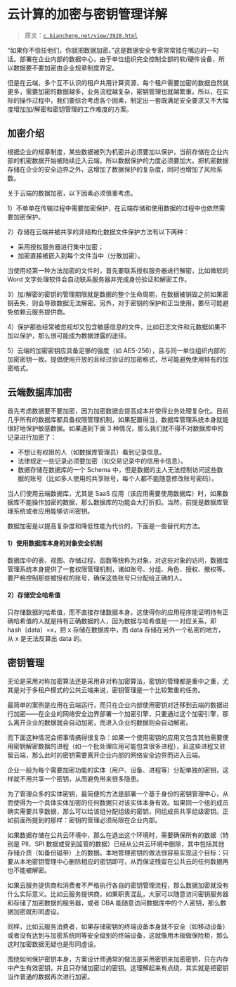 # 云计算的加密与密钥管理详解

> 原文：[`c.biancheng.net/view/3928.html`](http://c.biancheng.net/view/3928.html)

“如果你不信任他们，你就把数据加密。”这是数据安全专家常常挂在嘴边的一句话。部署在企业内部的数据中心，由于单位组织完全控制全部的软/硬件设备，所以数据要不要加密由企业规章制度界定。

但是在云端，多个互不认识的租户共用计算资源，每个租户需要加密的数据自然就更多，需要加密的数据越多，业务流程越复杂，密钥管理也就越繁重。所以，在实际的操作过程中，我们要综合考虑各个因素，制定出一套既满足安全要求又不大幅度增加加/解密和密钥管理的工作难度的方案。

## 加密介绍

根据企业的规章制度，某些数据被列为机密并必须要加以保护，当前存储在企业内部的机密数据开始被陆续迁入云端，所以数据保护的力度必须要加大。把机密数据存储在企业的安全边界之外，这增加了数据保护的复杂度，同时也增加了风险系数。

关于云端的数据加密，以下因素必须慎重考虑。

1）不单单在传输过程中需要加密保护，在云端存储和使用数据的过程中也依然需要加密保护。

2）存储在云端并被共享的非结构化数据文件保护方法有以下两种：

*   采用授权服务器进行集中加密；
*   加密直接被嵌入到每个文件当中（分散加密）。

当使用经第一种方法加密的文件时，首先要联系授权服务器进行解密，比如微软的 Word 文字处理软件会自动联系服务器并完成身份验证和解密工作。

3）加/解密的密钥的管理期限就是数据的整个生命周期，在数据被销毁之前如果密钥丢失，则会导致数据无法解密。另外，对于密钥的保护和正当使用，要尽可能避免依赖云服务提供商。

4）保护那些经常被忽视却又包含敏感信息的文件，比如日志文件和元数据如果不加以保护，那么很可能成为数据泄露的途径。

5）云端的加密密钥应具备足够的强度（如 AES-256），且与同一单位组织内部的加密密钥一致。提倡使用开放的且经过验证的加密格式，尽可能避免使用特有的加密格式。

## 云端数据库加密

首先考虑数据要不要加密，因为加密数据会提高成本并使得业务处理复杂化。目前几乎所有的数据库都具备权限管理机制，如果配置得当，数据库管理系统本身就能很好地保护敏感数据。如果遇到下面 3 种情况，那么我们就不得不对数据库中的记录进行加密了：

*   不想让有权限的人（如数据库管理员）看到记录信息。
*   法律规定一些记录必须要加密（如交易记录中的信用卡信息）。
*   数据存储在数据库的一个 Schema 中，但是数据的主人无法控制访问这些数据的账号（比如多人使用的共享账号，每个人都不能随意修改账号密码）。

当人们使用云端数据库，尤其是 SaaS 应用（该应用需要使用数据库）时，如果数据库不能操作加密的数据，那么数据库的功能会大打折扣。当然，前提是数据库管理系统或者应用能够访问密钥。

数据加密是以提高复杂度和降低性能为代价的，下面是一些替代的方法。

#### 1）使用数据库本身的对象安全机制

数据库中的表、视图、存储过程、函数等统称为对象，对这些对象的访问，数据库管理系统本身提供了一套权限管理机制，诸如账号、分组、角色、授权、撤权等。要严格控制那些被授权的账号，确保这些账号只分配给正确的人。

#### 2）存储安全哈希值

只存储数据的哈希值，而不直接存储数据本身。这使得你的应用程序能证明持有正确哈希值的人就是持有正确数据的人，因为数据与哈希值是一一对应关系，即 hash（data）=x，把 x 存储在数据库中，而 data 存储在另外一个私密的地方，从 x 是无法反算出 data 的。

## 密钥管理

无论是采用对称加密算法还是采用非对称加密算法，密钥的管理都是重中之重，尤其是对于多租户模式的公共云端来说，密钥管理是一个比较繁重的任务。

最简单的案例是应用在云端运行，而只在企业内部使用密钥对迁移到云端的数据进行加密——在企业的网络安全边界部署一个加密引擎，只要通过这个加密引擎，那么离开企业的数据就会自动加密，而进入企业的数据则会自动解密。

而下面这种情况会把事情搞得很复杂：如果一个使用密钥的应用又包含其他需要使用密钥解密数据的进程（如一个批处理应用可能包含很多进程），且这些进程又驻留云端，那么此时的密钥需要离开企业内部的网络安全边界而进入云端。

企业一般为每个需要加密功能的实体（用户、设备、进程等）分配单独的密钥，这样就不用共享一个密钥，从而避免带来很多隐患。

为了管理众多的实体密钥，最简便的方法是部署一个基于身份的密钥管理中心，从而使得为一个具体实体加密的任何数据只对该实体本身有效。如果同一个组的成员确实需要共享数据，那么可以给该组分配组级的密钥，同组成员共享组级密钥。正如前面所提到的那样：密钥的管理必须局限在企业内部。

如果数据存储在公共云环境中，那么在退出这个环境时，需要确保所有的数据（特别是 PII、SPI 数据或受到监管的数据）已经从公共云环境中删除，其中包括其他存储介质（如备份磁带）上的数据。本地管理密钥的做法很容易实现这个目标：只要从本地密钥管理中心删除相应的密钥即可，从而保证残留在公共云的任何数据再也不能被解密。

如果云服务提供商和消费者不严格执行各自的密钥管理流程，那么数据加密就没有什么实际意义。比如云服务提供商，如果职责混乱，大家可以随意访问密钥服务器和存储了加密数据的服务器，或者 DBA 能随意访问数据库中的个人密钥，那么数据加密就形同虚设。

同样，比如云服务消费者，如果存储密钥的终端设备本身就不安全（如移动设备）或者没有达到与加密系统同等安全级别的终端设备，这就像用木板做保险柜，那么这时加密数据无疑也是形同虚设。

围绕如何保护密钥本身，方案设计师通常的做法是采用密钥来加密密钥，只在内存中产生有效密钥，并且只存储加密过的密钥。这理解起来有点绕，其实就是把密钥当作普通的数据再次进行加密。